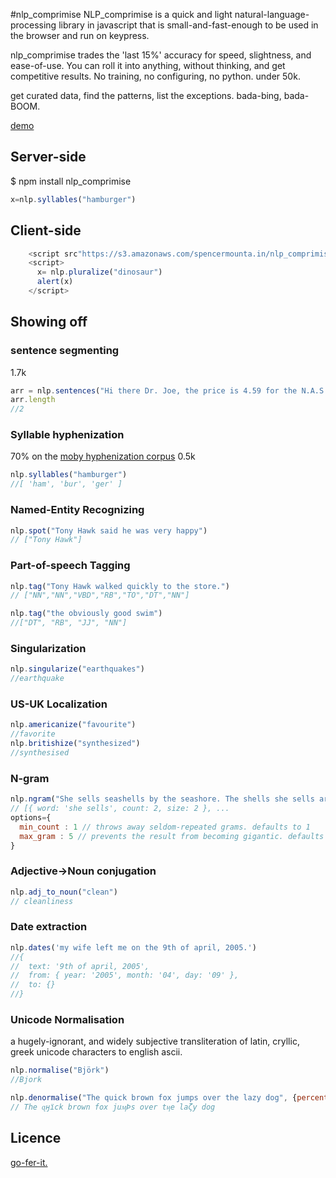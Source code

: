 #nlp_comprimise
NLP_comprimise is a quick and light natural-language-processing library in javascript that is small-and-fast-enough to be used in the browser and run on keypress.

nlp_comprimise trades the 'last 15%' accuracy for speed, slightness, and ease-of-use. You can roll it into anything, without thinking, and get competitive results. No training, no configuring, no python. under 50k.

get curated data, find the patterns, list the exceptions.
bada-bing, bada-BOOM.

[demo](https://s3.amazonaws.com/spencermounta.in/nlp_comprimise/index.html)

## Server-side

 $ npm install nlp_comprimise
```javascript
x=nlp.syllables("hamburger")
```

## Client-side
```javascript
	<script src"https://s3.amazonaws.com/spencermounta.in/nlp_comprimise/nlp.min.js"</script>
	<script>
	  x= nlp.pluralize("dinosaur")
	  alert(x)
	</script>
```

## Showing off

### sentence segmenting
1.7k
```javascript
arr = nlp.sentences("Hi there Dr. Joe, the price is 4.59 for the N.A.S.A. Ph.Ds. I hope that's fine, etc. and you can attend Feb. 8th.")
arr.length
//2
```
### Syllable hyphenization

70% on the [moby hyphenization corpus](http://www.gutenberg.org/dirs/etext02/mhyph10.zip)  0.5k
```javascript
nlp.syllables("hamburger")
//[ 'ham', 'bur', 'ger' ]
```
### Named-Entity Recognizing
```javascript
nlp.spot("Tony Hawk said he was very happy")
// ["Tony Hawk"]
```
### Part-of-speech Tagging
```javascript
nlp.tag("Tony Hawk walked quickly to the store.")
// ["NN","NN","VBD","RB","TO","DT","NN"]

nlp.tag("the obviously good swim")
//["DT", "RB", "JJ", "NN"]
```
### Singularization
```javascript
nlp.singularize("earthquakes")
//earthquake
```
### US-UK Localization
```javascript
nlp.americanize("favourite")
//favorite
nlp.britishize("synthesized")
//synthesised
```
### N-gram
```javascript
nlp.ngram("She sells seashells by the seashore. The shells she sells are surely seashells.", {min_count:1, max_size:5})
// [{ word: 'she sells', count: 2, size: 2 }, ...
options={
  min_count : 1 // throws away seldom-repeated grams. defaults to 1
  max_gram : 5 // prevents the result from becoming gigantic. defaults to 5
}
```

### Adjective->Noun conjugation
```javascript
nlp.adj_to_noun("clean")
// cleanliness
```

### Date extraction
```javascript
nlp.dates('my wife left me on the 9th of april, 2005.')
//{
//  text: '9th of april, 2005',
//  from: { year: '2005', month: '04', day: '09' },
//  to: {}
//}
```
### Unicode Normalisation
a hugely-ignorant, and widely subjective transliteration of latin, cryllic, greek unicode characters to english ascii.

```javascript
nlp.normalise("Björk")
//Bjork

nlp.denormalise("The quick brown fox jumps over the lazy dog", {percentage:50})
// The ɋӈїck brown fox juӎÞs over tӊe laζy dog
```



## Licence
[go-fer-it.](http://www.wtfpl.net/txt/copying/)